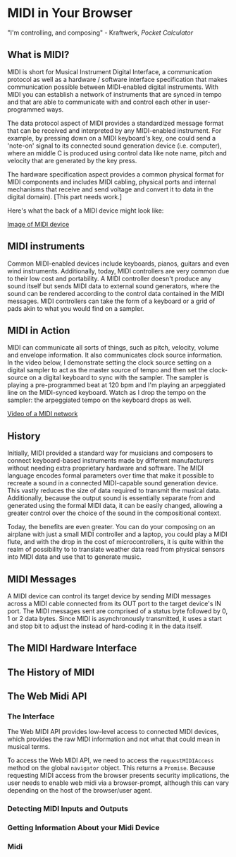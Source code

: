 # MIDI in Your Browser

"I'm controlling,
and composing" - Kraftwerk, *Pocket Calculator*

## What is MIDI?

MIDI is short for Musical Instrument Digital Interface, a communication protocol as well as a hardware / software interface specification  that makes communication possible between MIDI-enabled digital instruments. With MIDI you can establish a network of instruments that are synced in tempo and that are able to communicate with and control each other in user-programmed ways.  

The data protocol aspect of MIDI provides a standardized message format that can be received and interpreted by any MIDI-enabled instrument.  For example, by pressing down on a MIDI keyboard's key, one could send a 'note-on' signal to its connected sound generation device (i.e. computer), where an middle C is produced using control data like note name, pitch and velocity that are generated by the key press.

The hardware specification aspect  provides a common physical format for MIDI components and includes MIDI cabling, physical ports and internal mechanisms that receive and send voltage and convert it to data in the digital domain). [This part needs work.]

Here's what the back of a MIDI device might look like:

[Image of MIDI device]()

## MIDI instruments

Common MIDI-enabled devices include keyboards, pianos, guitars and even wind instruments. Additionally, today, MIDI controllers are very common due to their low cost and portability. A MIDI controller doesn't produce any sound itself but sends MIDI data to external sound generators, where the sound can be rendered according to the control data contained in the MIDI messages. MIDI controllers can take the form of a keyboard or a grid of pads akin to what you would find on a sampler. 

## MIDI in Action

MIDI can communicate all sorts of things, such as pitch, velocity, volume and envelope information. It also communicates clock source information. In the video below, I demonstrate setting the clock source setting on a digital sampler to act as the master source of tempo and then set the clock-source on a digital keyboard to sync with the sampler. The sampler is playing a pre-programmed beat at 120 bpm and I'm playing an arpeggiated line on the MIDI-synced keyboard. Watch as I drop the tempo on the sampler: the arpeggiated tempo on the keyboard drops as well.

[Video of a MIDI network]()

## History 

Initially, MIDI provided a standard way for musicians and composers to connect keyboard-based instruments made by different manufacturers without needing extra proprietary hardware and software.  The MIDI language encodes formal parameters over time that make it possible to recreate a sound in a connected MIDI-capable sound generation device. This vastly reduces the size of data required to transmit the musical data.  Additionally, because the output sound is essentially separate from and generated using the formal MIDI data, it can be easily changed, allowing a greater control over the choice of the sound in the compositional context.

Today, the benefits are even greater. You can do your composing on an airplane with just a small MIDI controller and a laptop, you could play a MIDI flute, and with the drop in the cost of microcontrollers, it is quite within the realm of possibility to to translate weather data read from physical sensors into MIDI data and use that to generate music.


## MIDI Messages

A MIDI device can control its target device by sending MIDI messages across a MIDI cable connected from its OUT port to the target device's IN port. The MIDI messages sent are comprised of a status byte followed by 0, 1 or 2 data bytes. Since MIDI is asynchronously transmitted, it uses a start and stop bit to adjust the  instead of hard-coding it in the data itself. 

## The MIDI Hardware Interface
## The History of MIDI
## The Web Midi API

### The Interface
The Web MIDI API provides low-level access to connected MIDI devices, which provides the raw MIDI information and not what that could mean in musical terms.

To access the Web MIDI API, we need to access the `requestMIDIAccess` method on the global `navigator` object. This returns a `Promise`.  Because requesting MIDI access from the browser presents security implications, the user needs to enable web midi via a browser-prompt, although this can vary depending on the host of the browser/user agent.

### Detecting MIDI Inputs and Outputs
### Getting Information About your Midi Device
### Midi 
